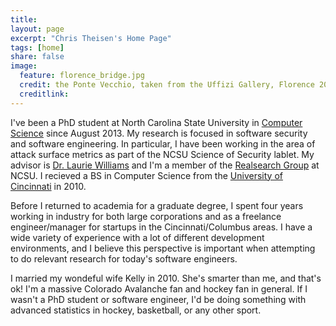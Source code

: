 ```yaml
---
title:
layout: page
excerpt: "Chris Theisen's Home Page"
tags: [home]
share: false
image:
  feature: florence_bridge.jpg
  credit: the Ponte Vecchio, taken from the Uffizi Gallery, Florence 2015
  creditlink:
---
```


I've been a PhD student at North Carolina State University in [Computer Science](http://www.csc.ncsu.edu/) since August 2013. My research is focused in software security and software engineering. In particular, I have been working in the area of attack surface metrics as part of the NCSU Science of Security lablet. My advisor is [Dr. Laurie Williams](http://collaboration.csc.ncsu.edu/laurie/) and I'm a member of the [Realsearch Group](http://www.realsearchgroup.com/realsearch/) at NCSU. I recieved a BS in Computer Science from the [University of Cincinnati](http://eecs.ceas.uc.edu/) in 2010.

Before I returned to academia for a graduate degree, I spent four years working in industry for both large corporations and as a freelance engineer/manager for startups in the Cincinnati/Columbus areas. I have a wide variety of experience with a lot of different development environments, and I believe this perspective is important when attempting to do relevant research for today's software engineers.

I married my wondeful wife Kelly in 2010. She's smarter than me, and that's ok! I'm a massive Colorado Avalanche fan and hockey fan in general. If I wasn't a PhD student or software engineer, I'd be doing something with advanced statistics in hockey, basketball, or any other sport.
